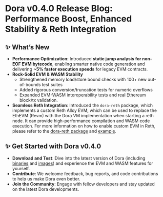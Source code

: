 # Dora v0.4.0 Release Blog: Performance Boost, Enhanced Stability & Reth Integration

## ✨ What’s New

+ **Performance Optimization**: Introduced **static jump analysis for non-EOF EVM bytecode**, enabling smarter native code generation and delivering **~5% faster execution speeds** for legacy EVM contracts.
+ **Rock-Solid EVM & WASM Stability**
    + Strengthened memory load/store bound checks with 100+ new out-of-bounds test suites
    + Added rigorous conversion/truncation tests for numeric overflows
    + Expanded EVM-WASM interoperability tests and real Ethereum block/tx validation.
+ **Seamless Reth Integration**: Introduced the `dora-reth` package, which
implements a custom Reth Alloy EVM, which can be used to replace the EthEVM (Revm) with the Dora VM implementation when starting a reth node. It can provide high-performance compilation and WASM code execution. For more information on how to enable custom EVM in Reth, please refer to the [dora-reth package](https://github.com/dp-labs/dora/tree/main/integrations/reth) and [example](https://github.com/paradigmxyz/reth/blob/main/examples/custom-evm/src/main.rs).

## ✨ Get Started with Dora v0.4.0

+ **Download and Test**: Dive into the latest version of Dora (including [binaries](https://github.com/dp-labs/dora/releases/tag/v0.4.0) and [images](https://github.com/orgs/dp-labs/packages/container/package/dora)) and experience the EVM and WASM features for yourself.
+ **Contribute**: We welcome feedback, bug reports, and code contributions to help us make Dora even better.
+ **Join the Community**: Engage with fellow developers and stay updated on the latest Dora developments.
